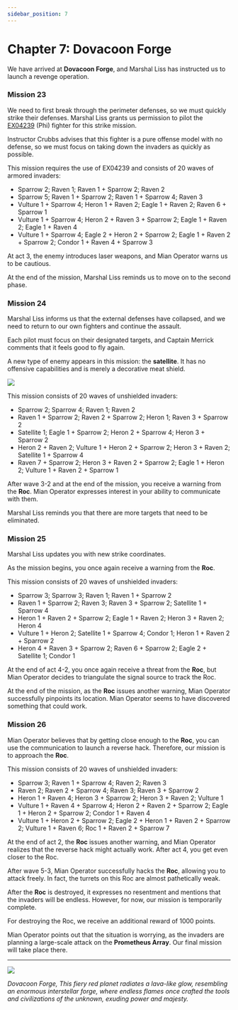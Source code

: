 ```yaml
---
sidebar_position: 7
---
```


# Chapter 7: Dovacoon Forge

We have arrived at **Dovacoon Forge**, and Marshal Liss has instructed us to launch a revenge operation.

### Mission 23

We need to first break through the perimeter defenses, so we must quickly strike their defenses. Marshal Liss grants us permission to pilot the [EX04239](/Ship/EX04239.md) (Phi) fighter for this strike mission.

Instructor Crubbs advises that this fighter is a pure offense model with no defense, so we must focus on taking down the invaders as quickly as possible.

This mission requires the use of EX04239 and consists of 20 waves of armored invaders:

- Sparrow 2; Raven 1; Raven 1 + Sparrow 2; Raven 2
- Sparrow 5; Raven 1 + Sparrow 2; Raven 1 + Sparrow 4; Raven 3
- Vulture 1 + Sparrow 4; Heron 1 + Raven 2; Eagle 1 + Raven 2; Raven 6 + Sparrow 1
- Vulture 1 + Sparrow 4; Heron 2 + Raven 3 + Sparrow 2; Eagle 1 + Raven 2; Eagle 1 + Raven 4
- Vulture 1 + Sparrow 4; Eagle 2 + Heron 2 + Sparrow 2; Eagle 1 + Raven 2 + Sparrow 2; Condor 1 + Raven 4 + Sparrow 3

At act 3, the enemy introduces laser weapons, and Mian Operator warns us to be cautious.

At the end of the mission, Marshal Liss reminds us to move on to the second phase.

### Mission 24

Marshal Liss informs us that the external defenses have collapsed, and we need to return to our own fighters and continue the assault.

Each pilot must focus on their designated targets, and Captain Merrick comments that it feels good to fly again.

A new type of enemy appears in this mission: the **satellite**. It has no offensive capabilities and is merely a decorative meat shield.

<img src="/Campaign/satellite.png" style={{zoom:0.5}}/>

This mission consists of 20 waves of unshielded invaders:

- Sparrow 2; Sparrow 4; Raven 1; Raven 2
- Raven 1 + Sparrow 2; Raven 2 + Sparrow 2; Heron 1; Raven 3 + Sparrow 2
- Satellite 1; Eagle 1 + Sparrow 2; Heron 2 + Sparrow 4; Heron 3 + Sparrow 2
- Heron 2 + Raven 2; Vulture 1 + Heron 2 + Sparrow 2; Heron 3 + Raven 2; Satellite 1 + Sparrow 4
- Raven 7 + Sparrow 2; Heron 3 + Raven 2 + Sparrow 2; Eagle 1 + Heron 2; Vulture 1 + Raven 2 + Sparrow 1

After wave 3-2 and at the end of the mission, you receive a warning from the **Roc**. Mian Operator expresses interest in your ability to communicate with them.

Marshal Liss reminds you that there are more targets that need to be eliminated.

### Mission 25

Marshal Liss updates you with new strike coordinates.

As the mission begins, you once again receive a warning from the **Roc**.

This mission consists of 20 waves of unshielded invaders:

- Sparrow 3; Sparrow 3; Raven 1; Raven 1 + Sparrow 2
- Raven 1 + Sparrow 2; Raven 3; Raven 3 + Sparrow 2; Satellite 1 + Sparrow 4
- Heron 1 + Raven 2 + Sparrow 2; Eagle 1 + Raven 2; Heron 3 + Raven 2; Heron 4
- Vulture 1 + Heron 2; Satellite 1 + Sparrow 4; Condor 1; Heron 1 + Raven 2 + Sparrow 2
- Heron 4 + Raven 3 + Sparrow 2; Raven 6 + Sparrow 2; Eagle 2 + Satellite 1; Condor 1

At the end of act 4-2, you once again receive a threat from the **Roc**, but Mian Operator decides to triangulate the signal source to track the Roc.

At the end of the mission, as the **Roc** issues another warning, Mian Operator successfully pinpoints its location. Mian Operator seems to have discovered something that could work.

### Mission 26

Mian Operator believes that by getting close enough to the **Roc**, you can use the communication to launch a reverse hack. Therefore, our mission is to approach the **Roc**.

This mission consists of 20 waves of unshielded invaders:

- Sparrow 3; Raven 1 + Sparrow 4; Raven 2; Raven 3
- Raven 2; Raven 2 + Sparrow 4; Raven 3; Raven 3 + Sparrow 2
- Heron 1 + Raven 4; Heron 3 + Sparrow 2; Heron 3 + Raven 2; Vulture 1
- Vulture 1 + Raven 4 + Sparrow 4; Heron 2 + Raven 2 + Sparrow 2; Eagle 1 + Heron 2 + Sparrow 2; Condor 1 + Raven 4
- Vulture 1 + Heron 2 + Sparrow 2; Eagle 2 + Heron 1 + Raven 2 + Sparrow 2; Vulture 1 + Raven 6; Roc 1 + Raven 2 + Sparrow 7

At the end of act 2, the **Roc** issues another warning, and Mian Operator realizes that the reverse hack might actually work. After act 4, you get even closer to the Roc.

After wave 5-3, Mian Operator successfully hacks the **Roc**, allowing you to attack freely. In fact, the turrets on this Roc are almost pathetically weak.

After the **Roc** is destroyed, it expresses no resentment and mentions that the invaders will be endless. However, for now, our mission is temporarily complete.

For destroying the Roc, we receive an additional reward of 1000 points.

Mian Operator points out that the situation is worrying, as the invaders are planning a large-scale attack on the **Prometheus Array**. Our final mission will take place there.

---

<img src="/Campaign/df.png" style={{zoom:0.5}}/>

*Dovacoon Forge, This fiery red planet radiates a lava-like glow, resembling an enormous interstellar forge, where endless flames once crafted the tools and civilizations of the unknown, exuding power and majesty.*